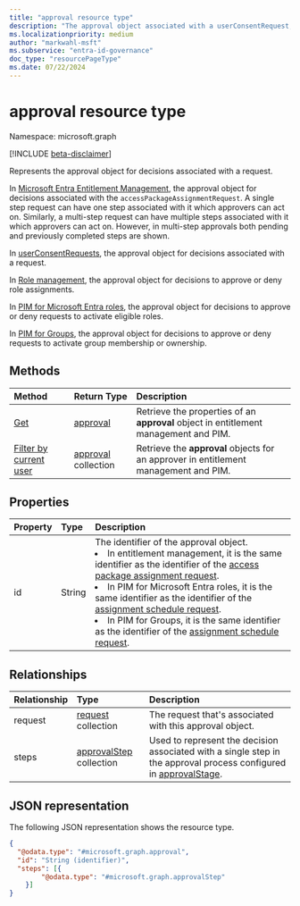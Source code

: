 ```yaml
---
title: "approval resource type"
description: "The approval object associated with a userConsentRequest, an accessPackageAssignmentRequest, or a privilegedAccessGroupAssignmentScheduleRequest."
ms.localizationpriority: medium
author: "markwahl-msft"
ms.subservice: "entra-id-governance"
doc_type: "resourcePageType"
ms.date: 07/22/2024
---
```


# approval resource type

Namespace: microsoft.graph

[!INCLUDE [beta-disclaimer](../../includes/beta-disclaimer.md)]

Represents the approval object for decisions associated with a request.

In [Microsoft Entra Entitlement Management](entitlementmanagement-overview.md), the approval object for decisions associated with the `accessPackageAssignmentRequest`. A single step request can have one step associated with it which approvers can act on. Similarly, a multi-step request can have multiple steps associated with it which approvers can act on. However, in multi-step approvals both pending and previously completed steps are shown.

In [userConsentRequests](../resources/userconsentrequest.md), the approval object for decisions associated with a request.

In [Role management](../resources/rolemanagement.md), the approval object for decisions to approve or deny role assignments.

In [PIM for Microsoft Entra roles](../resources/privilegedidentitymanagementv3-overview.md), the approval object for decisions to approve or deny requests to activate eligible roles.

In [PIM for Groups](../resources/privilegedidentitymanagement-for-groups-api-overview.md), the approval object for decisions to approve or deny requests to activate group membership or ownership.

## Methods

| Method       | Return Type | Description |
|:-------------|:------------|:------------|
|[Get](../api/approval-get.md) | [approval](approval.md) | Retrieve the properties of an **approval** object in entitlement management and PIM. |
|[Filter by current user](../api/approval-filterbycurrentuser.md)| [approval](approval.md) collection| Retrieve the **approval** objects for an approver in entitlement management and PIM.|

## Properties
|Property|Type|Description|
|:---|:---|:---|
|id|String|The identifier of the approval object. <br/><li> In entitlement management, it is the same identifier as the identifier of the [access package assignment request](accesspackageassignmentrequest.md). <li>In PIM for Microsoft Entra roles, it is the same identifier as the identifier of the [assignment schedule request](../resources/unifiedroleassignmentschedulerequest.md). <li>In PIM for Groups, it is the same identifier as the identifier of the [assignment schedule request](../resources/privilegedaccessgroupassignmentschedulerequest.md).|

## Relationships
|Relationship|Type|Description|
|:---|:---|:---|
|request|[request](../resources/request.md) collection|The request that's associated with this approval object.|
|steps|[approvalStep](../resources/approvalstep.md) collection|Used to represent the decision associated with a single step in the approval process configured in [approvalStage](../resources/approvalstage.md).|

## JSON representation
The following JSON representation shows the resource type.
<!-- {
  "blockType": "resource",
  "keyProperty": "id",
  "@odata.type": "microsoft.graph.approval",
  "baseType": "microsoft.graph.entity",
}
-->
``` json
{
  "@odata.type": "#microsoft.graph.approval",
  "id": "String (identifier)",
  "steps": [{
        "@odata.type": "#microsoft.graph.approvalStep"
    }]
}
```
